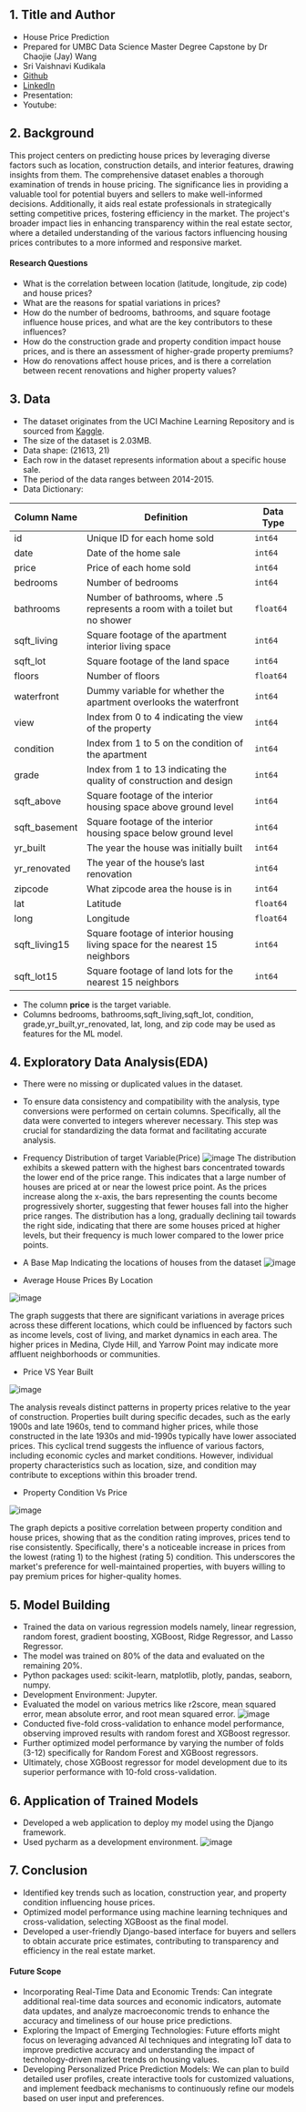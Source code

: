 ## 1. Title and Author

- House Price Prediction
- Prepared for UMBC Data Science Master Degree Capstone by Dr Chaojie (Jay) Wang
- Sri Vaishnavi Kudikala
- [Github](https://github.com/SriVaishnaviK)
- [LinkedIn](https://www.linkedin.com/in/vaishnavikudikala)
- Presentation:
- Youtube:
    
## 2. Background


This project centers on predicting house prices by leveraging diverse factors such as location, construction details, and interior features, drawing insights from them. The comprehensive dataset enables a thorough examination of trends in house pricing. The significance lies in providing a valuable tool for potential buyers and sellers to make well-informed decisions. Additionally, it aids real estate professionals in strategically setting competitive prices, fostering efficiency in the market. The project's broader impact lies in enhancing transparency within the real estate sector, where a detailed understanding of the various factors influencing housing prices contributes to a more informed and responsive market.
#### Research Questions
- What is the correlation between location (latitude, longitude, zip code) and house prices?
- What are the reasons for spatial variations in prices?
- How do the number of bedrooms, bathrooms, and square footage influence house prices, and what are the key contributors to these influences?
- How do the construction grade and property condition impact house prices, and is there an assessment of higher-grade property premiums?
- How do renovations affect house prices, and is there a correlation between recent renovations and higher property values?
## 3. Data 


- The dataset originates from the UCI Machine Learning Repository and is sourced from [Kaggle](https://www.kaggle.com/datasets/astronautelvis/kc-house-data/data).
- The size of the dataset is 2.03MB.
- Data shape: (21613, 21)
- Each row in the dataset represents information about a specific house sale.
- The period of the data ranges between 2014-2015.
- Data Dictionary:

  
| Column Name     | Definition                                                | Data Type |
|-----------------|-----------------------------------------------------------|-----------|
| id              | Unique ID for each home sold                               | `int64`   |
| date            | Date of the home sale                                      | `int64`   |
| price           | Price of each home sold                                    | `int64`   |
| bedrooms        | Number of bedrooms                                        | `int64`   |
| bathrooms       | Number of bathrooms, where .5 represents a room with a toilet but no shower | `float64` |
| sqft_living     | Square footage of the apartment interior living space     | `int64`   |
| sqft_lot        | Square footage of the land space                           | `int64`   |
| floors          | Number of floors                                          | `float64` |
| waterfront      | Dummy variable for whether the apartment overlooks the waterfront | `int64`   |
| view            | Index from 0 to 4 indicating the view of the property     | `int64`   |
| condition       | Index from 1 to 5 on the condition of the apartment       | `int64`   |
| grade           | Index from 1 to 13 indicating the quality of construction and design | `int64`   |
| sqft_above      | Square footage of the interior housing space above ground level | `int64`   |
| sqft_basement   | Square footage of the interior housing space below ground level | `int64`   |
| yr_built        | The year the house was initially built                     | `int64`   |
| yr_renovated    | The year of the house’s last renovation                    | `int64`   |
| zipcode         | What zipcode area the house is in                          | `int64`   |
| lat             | Latitude                                                  | `float64` |
| long            | Longitude                                                 | `float64` |
| sqft_living15   | Square footage of interior housing living space for the nearest 15 neighbors | `int64`   |
| sqft_lot15      | Square footage of land lots for the nearest 15 neighbors   | `int64`   |

 
  
- The column **price** is the target variable.
- Columns bedrooms, bathrooms,sqft_living,sqft_lot, condition, grade,yr_built,yr_renovated, lat, long, and zip code may be used as features for the ML model.

## 4. Exploratory Data Analysis(EDA)
- There were no missing or duplicated values in the dataset.
- To ensure data consistency and compatibility with the analysis, type conversions were performed on certain columns. Specifically, all the data were converted to integers wherever  necessary. This step was crucial for standardizing the data format and facilitating accurate analysis.
- Frequency Distribution of target Variable(Price)
  ![image](https://github.com/SriVaishnaviK/UMBC-DATA606-Capstone/assets/101724857/e01212f0-88a9-478c-850e-8366364a28d6)
The distribution exhibits a skewed pattern with the highest bars concentrated towards the lower end of the price range. This indicates that a large number of houses are priced at or near the lowest price point. As the prices increase along the x-axis, the bars representing the counts become progressively shorter, suggesting that fewer houses fall into the higher price ranges. The distribution has a long, gradually declining tail towards the right side, indicating that there are some houses priced at higher levels, but their frequency is much lower compared to the lower price points.
- A Base Map Indicating the locations of houses from the dataset
![image](https://github.com/SriVaishnaviK/UMBC-DATA606-Capstone/assets/101724857/39007266-a78a-4836-8414-d1e0db65a099)

- Average House Prices By Location
  
![image](https://github.com/SriVaishnaviK/UMBC-DATA606-Capstone/assets/101724857/7973e164-a684-4171-ad69-af5f265eef4e)

The graph suggests that there are significant variations in average prices across these different locations, which could be influenced by factors such as income levels, cost of living, and market dynamics in each area. The higher prices in Medina, Clyde Hill, and Yarrow Point may indicate more affluent neighborhoods or communities.

- Price VS Year Built
  
![image](https://github.com/SriVaishnaviK/UMBC-DATA606-Capstone/assets/101724857/357ec880-b7ba-4d8f-bce7-ccc4df16511f)

The analysis reveals distinct patterns in property prices relative to the year of construction. Properties built during specific decades, such as the early 1900s and late 1960s, tend to command higher prices, while those constructed in the late 1930s and mid-1990s typically have lower associated prices. This cyclical trend suggests the influence of various factors, including economic cycles and market conditions. However, individual property characteristics such as location, size, and condition may contribute to exceptions within this broader trend.

- Property Condition Vs Price
 
![image](https://github.com/SriVaishnaviK/UMBC-DATA606-Capstone/assets/101724857/3304cbe0-2dbe-4729-b789-fca0c52c8144)

The graph depicts a positive correlation between property condition and house prices, showing that as the condition rating improves, prices tend to rise consistently. Specifically, there's a noticeable increase in prices from the lowest (rating 1) to the highest (rating 5) condition. This underscores the market's preference for well-maintained properties, with buyers willing to pay premium prices for higher-quality homes.


## 5. Model Building
- Trained the data on various regression models namely, linear regression, random forest, gradient boosting, XGBoost, Ridge Regressor, and Lasso Regressor.
- The model was trained on 80% of the data and evaluated on the remaining 20%.
- Python packages used: scikit-learn, matplotlib, plotly, pandas, seaborn, numpy.
- Development Environment: Jupyter.
- Evaluated the model on  various metrics like r2score, mean squared error, mean absolute error, and root mean squared error.
  ![image](https://github.com/SriVaishnaviK/UMBC-DATA606-Capstone/assets/101724857/bf5e49e6-85d3-4678-a1cd-c05741013899)
- Conducted five-fold cross-validation to enhance model performance, observing improved results with random forest and XGBoost regressor.
- Further optimized model performance by varying the number of folds (3-12) specifically for Random Forest and XGBoost regressors.
- Ultimately, chose XGBoost regressor for model development due to its superior performance with 10-fold cross-validation. 


## 6. Application of Trained Models
- Developed a web application to deploy my model using the Django framework.
- Used pycharm as a development environment.
![image](https://github.com/SriVaishnaviK/UMBC-DATA606-Capstone/assets/101724857/5372c2ba-7fa3-4461-8b7c-616bfb62ae59)




## 7. Conclusion
- Identified key trends such as location, construction year, and property condition influencing house prices.
- Optimized model performance using machine learning techniques and cross-validation, selecting XGBoost as the final model.
- Developed a user-friendly Django-based interface for buyers and sellers to obtain accurate price estimates, contributing to transparency and efficiency in the real estate market.
#### Future Scope
- Incorporating Real-Time Data and Economic Trends: Can integrate additional real-time data sources and economic indicators, automate data updates, and analyze macroeconomic trends to enhance the accuracy and timeliness of our house price predictions.
- Exploring the Impact of Emerging Technologies: Future efforts might focus on leveraging advanced AI techniques and integrating IoT data to improve predictive accuracy and understanding the impact of technology-driven market trends on housing values.
- Developing Personalized Price Prediction Models: We can plan to build detailed user profiles, create interactive tools for customized valuations, and implement feedback mechanisms to continuously refine our models based on user input and preferences.
















